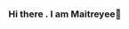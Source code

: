 ### Hi there . I am Maitreyee👋

<!--
**maitreyeepaliwal/MaitreyeePaliwal** is a ✨ _special_ ✨ repository because its `README.md` (this file) appears on your GitHub profile.

Here are some ideas to get you started:

- 🔭 I’m currently actively looking for summer internship 2021
- 🌱 I’m a third year undergraduate from VIT, Vellore
- ⚡ Check my [portfolio](https://maitreyeepaliwal.github.io/MaitreyeePaliwal/) to know more :) 
-->
